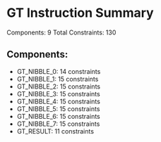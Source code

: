 # GT Instruction Summary

Components: 9
Total Constraints: 130

## Components:
- GT_NIBBLE_0: 14 constraints
- GT_NIBBLE_1: 15 constraints
- GT_NIBBLE_2: 15 constraints
- GT_NIBBLE_3: 15 constraints
- GT_NIBBLE_4: 15 constraints
- GT_NIBBLE_5: 15 constraints
- GT_NIBBLE_6: 15 constraints
- GT_NIBBLE_7: 15 constraints
- GT_RESULT: 11 constraints
